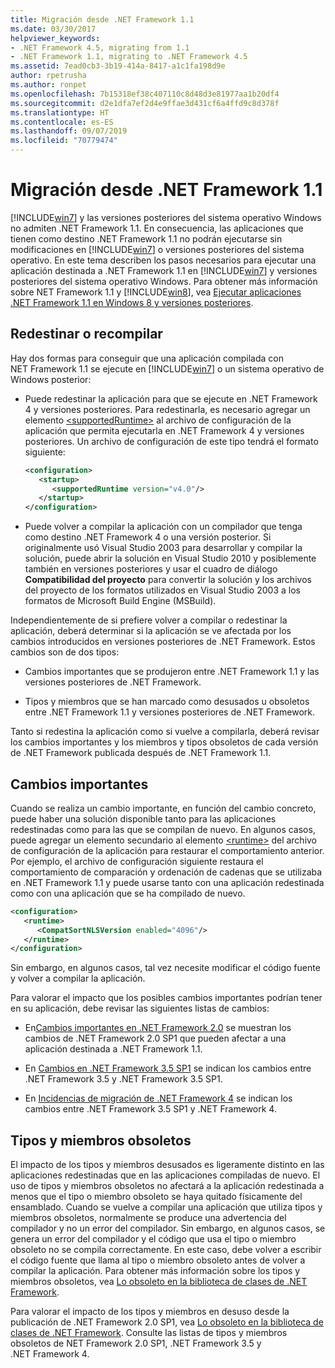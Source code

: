 ```yaml
---
title: Migración desde .NET Framework 1.1
ms.date: 03/30/2017
helpviewer_keywords:
- .NET Framework 4.5, migrating from 1.1
- .NET Framework 1.1, migrating to .NET Framework 4.5
ms.assetid: 7ead0cb3-3b19-414a-8417-a1c1fa198d9e
author: rpetrusha
ms.author: ronpet
ms.openlocfilehash: 7b15318ef38c407110c8d48d3e81977aa1b20df4
ms.sourcegitcommit: d2e1dfa7ef2d4e9ffae3d431cf6a4ffd9c8d378f
ms.translationtype: HT
ms.contentlocale: es-ES
ms.lasthandoff: 09/07/2019
ms.locfileid: "70779474"
---
```

# <a name="migrating-from-the-net-framework-11"></a>Migración desde .NET Framework 1.1

[!INCLUDE[win7](../../../includes/win7-md.md)] y las versiones posteriores del sistema operativo Windows no admiten .NET Framework 1.1. En consecuencia, las aplicaciones que tienen como destino .NET Framework 1.1 no podrán ejecutarse sin modificaciones en [!INCLUDE[win7](../../../includes/win7-md.md)] o versiones posteriores del sistema operativo. En este tema describen los pasos necesarios para ejecutar una aplicación destinada a .NET Framework 1.1 en [!INCLUDE[win7](../../../includes/win7-md.md)] y versiones posteriores del sistema operativo Windows. Para obtener más información sobre NET Framework 1.1 y [!INCLUDE[win8](../../../includes/win8-md.md)], vea [Ejecutar aplicaciones .NET Framework 1.1 en Windows 8 y versiones posteriores](../install/run-net-framework-1-1-apps.md).

## <a name="retargeting-or-recompiling"></a>Redestinar o recompilar

Hay dos formas para conseguir que una aplicación compilada con NET Framework 1.1 se ejecute en [!INCLUDE[win7](../../../includes/win7-md.md)] o un sistema operativo de Windows posterior:

- Puede redestinar la aplicación para que se ejecute en .NET Framework 4 y versiones posteriores. Para redestinarla, es necesario agregar un elemento [\<supportedRuntime>](../configure-apps/file-schema/startup/supportedruntime-element.md) al archivo de configuración de la aplicación que permita ejecutarla en .NET Framework 4 y versiones posteriores. Un archivo de configuración de este tipo tendrá el formato siguiente:

    ```xml
    <configuration>
       <startup>
          <supportedRuntime version="v4.0"/>
       </startup>
    </configuration>
    ```

- Puede volver a compilar la aplicación con un compilador que tenga como destino .NET Framework 4 o una versión posterior. Si originalmente usó Visual Studio 2003 para desarrollar y compilar la solución, puede abrir la solución en Visual Studio 2010 y posiblemente también en versiones posteriores y usar el cuadro de diálogo **Compatibilidad del proyecto** para convertir la solución y los archivos del proyecto de los formatos utilizados en Visual Studio 2003 a los formatos de Microsoft Build Engine (MSBuild).

Independientemente de si prefiere volver a compilar o redestinar la aplicación, deberá determinar si la aplicación se ve afectada por los cambios introducidos en versiones posteriores de .NET Framework. Estos cambios son de dos tipos:

- Cambios importantes que se produjeron entre .NET Framework 1.1 y las versiones posteriores de .NET Framework.

- Tipos y miembros que se han marcado como desusados u obsoletos entre .NET Framework 1.1 y versiones posteriores de .NET Framework.

Tanto si redestina la aplicación como si vuelve a compilarla, deberá revisar los cambios importantes y los miembros y tipos obsoletos de cada versión de .NET Framework publicada después de .NET Framework 1.1.

## <a name="breaking-changes"></a>Cambios importantes

Cuando se realiza un cambio importante, en función del cambio concreto, puede haber una solución disponible tanto para las aplicaciones redestinadas como para las que se compilan de nuevo. En algunos casos, puede agregar un elemento secundario al elemento [\<runtime>](../configure-apps/file-schema/startup/supportedruntime-element.md) del archivo de configuración de la aplicación para restaurar el comportamiento anterior. Por ejemplo, el archivo de configuración siguiente restaura el comportamiento de comparación y ordenación de cadenas que se utilizaba en .NET Framework 1.1 y puede usarse tanto con una aplicación redestinada como con una aplicación que se ha compilado de nuevo.

```xml
<configuration>
   <runtime>
      <CompatSortNLSVersion enabled="4096"/>
   </runtime>
</configuration>
```

Sin embargo, en algunos casos, tal vez necesite modificar el código fuente y volver a compilar la aplicación.

Para valorar el impacto que los posibles cambios importantes podrían tener en su aplicación, debe revisar las siguientes listas de cambios:

- En[Cambios importantes en .NET Framework 2.0](https://go.microsoft.com/fwlink/?LinkId=125263) se muestran los cambios de .NET Framework 2.0 SP1 que pueden afectar a una aplicación destinada a .NET Framework 1.1.

- En [Cambios en .NET Framework 3.5 SP1](https://go.microsoft.com/fwlink/?LinkID=186989) se indican los cambios entre .NET Framework 3.5 y .NET Framework 3.5 SP1.

- En [Incidencias de migración de .NET Framework 4](net-framework-4-migration-issues.md) se indican los cambios entre .NET Framework 3.5 SP1 y .NET Framework 4.

## <a name="obsolete-types-and-members"></a>Tipos y miembros obsoletos

El impacto de los tipos y miembros desusados es ligeramente distinto en las aplicaciones redestinadas que en las aplicaciones compiladas de nuevo. El uso de tipos y miembros obsoletos no afectará a la aplicación redestinada a menos que el tipo o miembro obsoleto se haya quitado físicamente del ensamblado. Cuando se vuelve a compilar una aplicación que utiliza tipos y miembros obsoletos, normalmente se produce una advertencia del compilador y no un error del compilador. Sin embargo, en algunos casos, se genera un error del compilador y el código que usa el tipo o miembro obsoleto no se compila correctamente. En este caso, debe volver a escribir el código fuente que llama al tipo o miembro obsoleto antes de volver a compilar la aplicación. Para obtener más información sobre los tipos y miembros obsoletos, vea [Lo obsoleto en la biblioteca de clases de .NET Framework](../whats-new/whats-obsolete.md).

Para valorar el impacto de los tipos y miembros en desuso desde la publicación de .NET Framework 2.0 SP1, vea [Lo obsoleto en la biblioteca de clases de .NET Framework](../whats-new/whats-obsolete.md). Consulte las listas de tipos y miembros obsoletos de NET Framework 2.0 SP1, .NET Framework 3.5 y .NET Framework 4.
